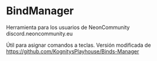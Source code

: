 # BindManager

Herramienta para los usuarios de NeonCommunity discord.neoncommunity.eu

Útil para asignar comandos a teclas.
Versión modificada de https://github.com/KognitysPlayhouse/Binds-Manager
